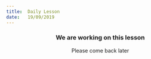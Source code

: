 ```yaml
---
title:  Daily Lesson
date:   19/09/2019
---
```


### <center>We are working on this lesson</center>
<center>Please come back later</center>